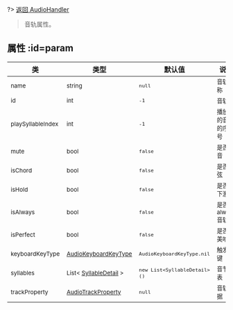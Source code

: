 
?> [返回 AudioHandler](md/scripts/Salt/AudioHandler.md?id=connected)

> 音轨属性。

## 属性 :id=param

类 | 类型 | 默认值 |  说明
-------- |  ----- |  -----|  -----
<small>name</small>  | <small>string</small> | <small>`null`</small> | <small>音轨名称</small>
<small>id</small>  | <small>int</small> | <small>`-1`</small> | <small>音轨ID</small>
<small>playSyllableIndex</small>  | <small>int</small> | <small>`-1`</small> | <small>播放到的音节的序列号</small>
<small>mute</small>  | <small>bool</small> | <small>`false`</small> | <small>是否静音</small>
<small>isChord</small>  | <small>bool</small> | <small>`false`</small> | <small>是否和弦</small>
<small>isHold</small>  | <small>bool</small> | <small>`false`</small> | <small>是否按下激活</small>
<small>isAlways</small>  | <small>bool</small> | <small>`false`</small> | <small>是否always音轨</small>
<small>isPerfect</small>  | <small>bool</small> | <small>`false`</small> | <small>是否完美响应</small>
<small>keyboardKeyType</small>  | <small>[AudioKeyboardKeyType](md/scripts/Salt/AudioHandler/AudioKeyboardKeyType.md)</small> | <small>`AudioKeyboardKeyType.nil`</small> | <small>触发按键</small>
<small>syllables</small>  | <small>List< [SyllableDetail](md/scripts/Salt/AudioHandler/SyllableDetail.md) ></small> | <small>`new List<SyllableDetail>()`</small> | <small>音节列表</small>
<small>trackProperty</small>  | <small>[AudioTrackProperty](md/scripts/Salt/AudioHandler/AudioTrackProperty.md)</small> | <small>`null`</small> | <small>音轨数据</small>

